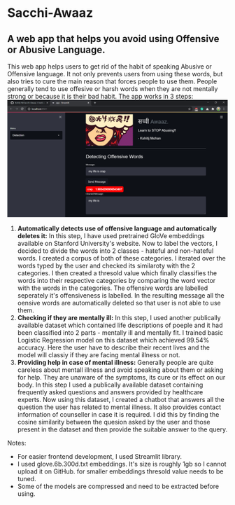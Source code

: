 # Sacchi-Awaaz
## A web app that helps you avoid using Offensive or Abusive Language.

This web app helps users to get rid of the habit of speaking Abusive or Offensive language. It not only prevents users from using these words, but also tries to cure the main reason that forces people to use them. People generally tend to use offesive or harsh words when they are not mentally strong or because it is their bad habit. The app works in 3 steps:
![Alt text](screenshots/1.png?raw=true "Detection")
1. **Automatically detects use of offensive language and automatically deletes it:** In this step, I have used pretrained GloVe embeddings available on Stanford University's website. Now to label the vectors, I decided to divide the words into 2 classes - hateful and non-hateful words. I created a corpus of both of these categories. I iterated over the words typed by the user and checked its similaroty with the 2 categories. I then created a thresold value which finally classifies the words into their respective categories by comparing the word vector with the words in the categories. The offensive words are labelled seperately it's offensiveness is labelled. In the resulting message all the oensive words are automatically deleted so that user is not able to use them.
2. **Checking if they are mentally ill:** In this step, I used another publically available dataset which contained life descriptions of poeple and it had been classified into 2 parts - mentally ill and mentally fit. I trained basic Logistic Regression model on this dataset which achieved 99.54% accuracy. Here the user have to describe their recent lives and the model will classiy if they are facing mental illness or not.
3. **Providing help in case of mental illness:** Generally people are quite careless about mentall illness and avoid speaking about them or asking for help. They are unaware of the symptoms, its cure or its effect on our body. In this step I used a publically available dataset containing frequently asked questions and answers provided by healthcare experts. Now using this dataset, I created a chatbot that answers all the question the user has related to mental illness. It also provides contact information of counseller in case it is required. I did this by finding the cosine similarity between the quesion asked by the user and those present in the dataset and then provide the suitable answer to the query. 

Notes:
- For easier frontend development, I used Streamlit library.
- I used glove.6b.300d.txt embeddings. It's size is roughly 1gb so I cannot upload it on GitHub. for smaller embeddings thresold value needs to be tuned.
- Some of the models are compressed and need to be extracted before using.
